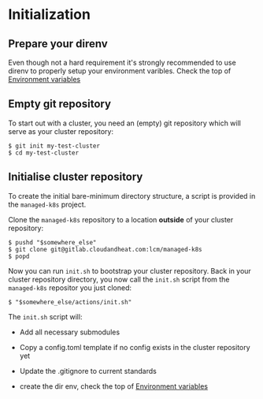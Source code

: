 # Initialization

## Prepare your direnv

Even though not a hard requirement it's strongly recommended to use direnv to
properly setup your environment varibles.
Check the top of [Environment variables](#environment-variables)

## Empty git repository

To start out with a cluster, you need an (empty) git repository which will
serve as your cluster repository:

```console
$ git init my-test-cluster
$ cd my-test-cluster
```

## Initialise cluster repository

To create the initial bare-minimum directory structure, a script is provided
in the `managed-k8s` project.

Clone the `managed-k8s` repository to a location **outside** of your cluster
repository:

```console
$ pushd "$somewhere_else"
$ git clone git@gitlab.cloudandheat.com:lcm/managed-k8s
$ popd
```

Now you can run ``init.sh`` to bootstrap your cluster repository. Back in your
cluster repository directory, you now call the `init.sh` script from the
`managed-k8s` repositor you just cloned:

```console
$ "$somewhere_else/actions/init.sh"
```

The `init.sh` script will:

- Add all necessary submodules
- Copy a config.toml template if no config exists in the cluster repository yet
- Update the .gitignore to current standards

- create the dir env, check the top of
  [Environment variables](#environment-variables)
